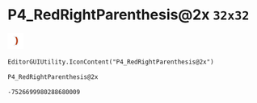 # P4_RedRightParenthesis@2x `32x32`
<img src="/img/P4_RedRightParenthesis@2x.png" width=32 height=32>

``` CSharp
EditorGUIUtility.IconContent("P4_RedRightParenthesis@2x")
```
```
P4_RedRightParenthesis@2x
```
```
-7526699980288680009
```
